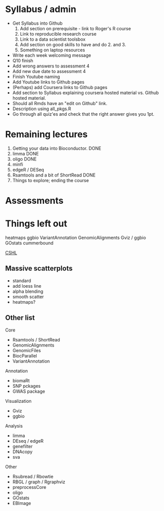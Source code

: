# Syllabus / admin

- Get Syllabus into Github
	1. Add section on prerequisite - link to Roger's R course
    2. Link to reproducible research course
	3. Link to a data scientist toolsbox
	4. Add section on good skills to have and do 2. and 3.
	5. Something on laptop resources
- Write each week welcoming message
- Q10 finish
- Add wrong answers to assessment 4
- Add new due date to assessment 4
- Finish Youtube naming
- Add Youtube links to Github pages
- (Perhaps) add Coursera links to Github pages
- Add section to Syllabus explaining coursera hosted material vs. Github hosted material.
- Should all Rmds have an "edit on Github" link.
- Description using all_pkgs.R
- Go through all quiz'es and check that the right answer gives you 1pt.

# Remaining lectures

1. Getting your data into Bioconductor. DONE
2. limma DONE
3. oligo DONE
4. minfi
5. edgeR / DESeq
6. Rsamtools and a bit of ShortRead DONE
7. Things to explore; ending the course

# Assessments

# Things left out

heatmaps
ggbio
VariantAnnotation
GenomicAlignments
Gviz / ggbio
GOstats
cummerbound

[CSHL](http://watson.nci.nih.gov/~sdavis/tutorials/IntroToR/)

## Massive scatterplots
- standard
- add loess line
- alpha blending
- smooth scatter
- heatmaps?


## Other list

Core

- Rsamtools / ShortRead
- GenomicAlignments
- GenomicFiles
- BiocParallel
- VariantAnnotation

Annotation

- biomaRt
- SNP pckages
- GWAS package

Visualization

- Gviz
- ggbio

Analysis

- limma
- DEseq / edgeR
- genefilter
- DNAcopy
- sva

Other

- Rsubread / Rbowtie
- RBGL / graph / Rgraphviz
- preprocessCore
- oligo
- GOstats
- EBImage


